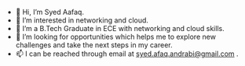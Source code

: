 - 👋 Hi, I’m Syed Aafaq.
- 👀 I’m interested in networking and cloud.
- 🌱 I’m a B.Tech Graduate in ECE with networking and cloud skills.
- 💞️ I’m looking for opportunities which helps me to explore new challenges and take the next steps in my career.
- 📫 I can be reached through email at syed.afaq.andrabi@gmail.com .

<!---
syedaafaq/syedaafaq is a ✨ special ✨ repository because its `README.md` (this file) appears on your GitHub profile.
You can click the Preview link to take a look at your changes.
--->
